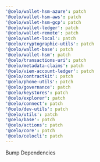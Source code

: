 ```yaml
---
'@celo/wallet-hsm-azure': patch
'@celo/wallet-hsm-aws': patch
'@celo/wallet-hsm-gcp': patch
'@celo/wallet-ledger': patch
'@celo/wallet-remote': patch
'@celo/wallet-local': patch
'@celo/cryptographic-utils': patch
'@celo/wallet-base': patch
'@celo/wallet-hsm': patch
'@celo/transactions-uri': patch
'@celo/metadata-claims': patch
'@celo/viem-account-ledger': patch
'@celo/contractkit': patch
'@celo/phone-utils': patch
'@celo/governance': patch
'@celo/keystores': patch
'@celo/explorer': patch
'@celo/connect': patch
'@celo/dev-utils': patch
'@celo/utils': patch
'@celo/base': patch
'@celo/actions': patch
'@celo/core': patch
'@celo/celocli': patch
---
```


Bump Dependencies
